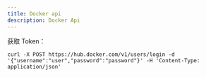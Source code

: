 ```yaml
---
title: Docker api
description: Docker Api
---
```


获取 Token：

`curl -X POST https://hub.docker.com/v1/users/login -d '{"username":"user","password":"password"}' -H 'Content-Type: application/json'`